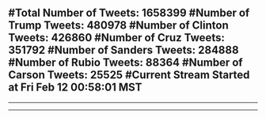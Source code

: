 #Total Number of Tweets: 1658399 
#Number of Trump Tweets: 480978
#Number of Clinton Tweets: 426860
#Number of Cruz Tweets: 351792
#Number of Sanders Tweets: 284888
#Number of Rubio Tweets: 88364
#Number of Carson Tweets: 25525
#Current Stream Started at Fri Feb 12 00:58:01 MST
---
---
---
